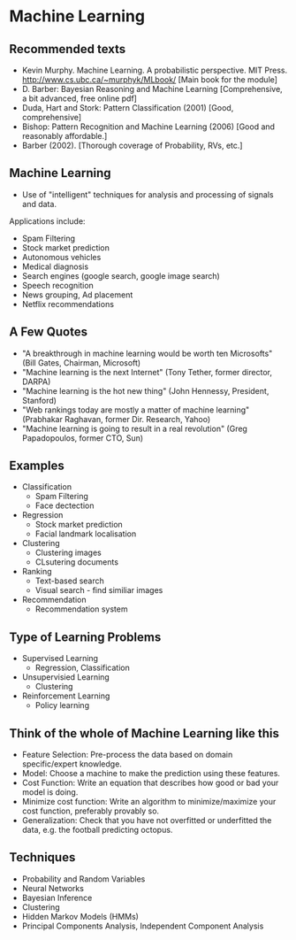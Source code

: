 # Machine Learning

## Recommended texts
* Kevin Murphy. Machine Learning. A probabilistic perspective. MIT Press. http://www.cs.ubc.ca/~murphyk/MLbook/ [Main book for the module]
* D. Barber: Bayesian Reasoning and Machine Learning [Comprehensive, a bit advanced, free online pdf]
* Duda, Hart and Stork: Pattern Classification (2001) [Good, comprehensive]
* Bishop: Pattern Recognition and Machine Learning (2006) [Good and reasonably affordable.]
* Barber (2002). [Thorough coverage of Probability, RVs, etc.]

## Machine Learning
* Use of "intelligent" techniques for analysis and processing of signals and data.  

Applications include:
* Spam Filtering
* Stock market prediction
* Autonomous vehicles
* Medical diagnosis
* Search engines (google search, google image search)
* Speech recognition
* News grouping, Ad placement
* Netflix recommendations

## A Few Quotes
* "A breakthrough in machine learning would be worth ten Microsofts" (Bill Gates, Chairman, Microsoft)
* "Machine learning is the next Internet" (Tony Tether, former director, DARPA)
* "Machine learning is the hot new thing" (John Hennessy, President, Stanford)
* "Web rankings today are mostly a matter of machine learning" (Prabhakar Raghavan, former Dir. Research, Yahoo)
* "Machine learning is going to result in a real revolution" (Greg Papadopoulos, former CTO, Sun)

## Examples
* Classification
    * Spam Filtering
    * Face dectection
* Regression
    * Stock market prediction
    * Facial landmark localisation
* Clustering
    * Clustering images
    * CLsutering documents
* Ranking
    * Text-based search
    * Visual search - find similiar images
* Recommendation
    * Recommendation system

## Type of Learning Problems
* Supervised Learning
    * Regression, Classification
* Unsupervisied Learning
    * Clustering
* Reinforcement Learning
    * Policy learning

## Think of the whole of **Machine Learning** like this
* Feature Selection: Pre-process the data based on domain specific/expert knowledge.
* Model: Choose a machine to make the prediction using these features.
* Cost Function: Write an equation that describes how good or bad your model is doing.
* Minimize cost function: Write an algorithm to minimize/maximize your cost function, preferably provably so.
* Generalization: Check that you have not overfitted or underfitted the data, e.g. the football predicting octopus.

## Techniques
* Probability and Random Variables
* Neural Networks
* Bayesian Inference
* Clustering
* Hidden Markov Models (HMMs)
* Principal Components Analysis, Independent Component Analysis
